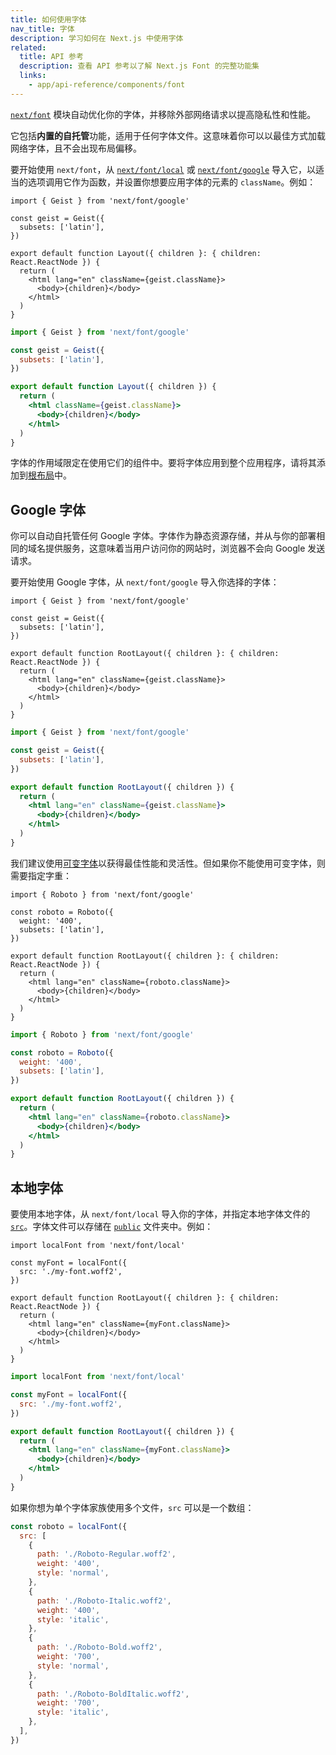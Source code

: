 ```yaml
---
title: 如何使用字体
nav_title: 字体
description: 学习如何在 Next.js 中使用字体
related:
  title: API 参考
  description: 查看 API 参考以了解 Next.js Font 的完整功能集
  links:
    - app/api-reference/components/font
---
```


[`next/font`](/docs/nextjs-cn/app/api-reference/components/font) 模块自动优化你的字体，并移除外部网络请求以提高隐私性和性能。

它包括**内置的自托管**功能，适用于任何字体文件。这意味着你可以以最佳方式加载网络字体，且不会出现布局偏移。

要开始使用 `next/font`，从 [`next/font/local`](#local-fonts) 或 [`next/font/google`](#google-fonts) 导入它，以适当的选项调用它作为函数，并设置你想要应用字体的元素的 `className`。例如：

```tsx highlight={1,5,9} switcher
import { Geist } from 'next/font/google'

const geist = Geist({
  subsets: ['latin'],
})

export default function Layout({ children }: { children: React.ReactNode }) {
  return (
    <html lang="en" className={geist.className}>
      <body>{children}</body>
    </html>
  )
}
```

```jsx highlight={1,5,9} switcher
import { Geist } from 'next/font/google'

const geist = Geist({
  subsets: ['latin'],
})

export default function Layout({ children }) {
  return (
    <html className={geist.className}>
      <body>{children}</body>
    </html>
  )
}
```

字体的作用域限定在使用它们的组件中。要将字体应用到整个应用程序，请将其添加到[根布局](/docs/nextjs-cn/app/api-reference/file-conventions/layout#root-layouts)中。

## Google 字体

你可以自动自托管任何 Google 字体。字体作为静态资源存储，并从与你的部署相同的域名提供服务，这意味着当用户访问你的网站时，浏览器不会向 Google 发送请求。

要开始使用 Google 字体，从 `next/font/google` 导入你选择的字体：

```tsx switcher
import { Geist } from 'next/font/google'

const geist = Geist({
  subsets: ['latin'],
})

export default function RootLayout({ children }: { children: React.ReactNode }) {
  return (
    <html lang="en" className={geist.className}>
      <body>{children}</body>
    </html>
  )
}
```

```jsx switcher
import { Geist } from 'next/font/google'

const geist = Geist({
  subsets: ['latin'],
})

export default function RootLayout({ children }) {
  return (
    <html lang="en" className={geist.className}>
      <body>{children}</body>
    </html>
  )
}
```

我们建议使用[可变字体](https://fonts.google.com/variablefonts)以获得最佳性能和灵活性。但如果你不能使用可变字体，则需要指定字重：

```tsx highlight={4} switcher
import { Roboto } from 'next/font/google'

const roboto = Roboto({
  weight: '400',
  subsets: ['latin'],
})

export default function RootLayout({ children }: { children: React.ReactNode }) {
  return (
    <html lang="en" className={roboto.className}>
      <body>{children}</body>
    </html>
  )
}
```

```jsx highlight={4} switcher
import { Roboto } from 'next/font/google'

const roboto = Roboto({
  weight: '400',
  subsets: ['latin'],
})

export default function RootLayout({ children }) {
  return (
    <html lang="en" className={roboto.className}>
      <body>{children}</body>
    </html>
  )
}
```

## 本地字体

要使用本地字体，从 `next/font/local` 导入你的字体，并指定本地字体文件的 [`src`](/docs/nextjs-cn/app/api-reference/components/font#src)。字体文件可以存储在 [`public`](/docs/nextjs-cn/app/api-reference/file-conventions/public-folder) 文件夹中。例如：

```tsx switcher
import localFont from 'next/font/local'

const myFont = localFont({
  src: './my-font.woff2',
})

export default function RootLayout({ children }: { children: React.ReactNode }) {
  return (
    <html lang="en" className={myFont.className}>
      <body>{children}</body>
    </html>
  )
}
```

```jsx switcher
import localFont from 'next/font/local'

const myFont = localFont({
  src: './my-font.woff2',
})

export default function RootLayout({ children }) {
  return (
    <html lang="en" className={myFont.className}>
      <body>{children}</body>
    </html>
  )
}
```

如果你想为单个字体家族使用多个文件，`src` 可以是一个数组：

```js
const roboto = localFont({
  src: [
    {
      path: './Roboto-Regular.woff2',
      weight: '400',
      style: 'normal',
    },
    {
      path: './Roboto-Italic.woff2',
      weight: '400',
      style: 'italic',
    },
    {
      path: './Roboto-Bold.woff2',
      weight: '700',
      style: 'normal',
    },
    {
      path: './Roboto-BoldItalic.woff2',
      weight: '700',
      style: 'italic',
    },
  ],
})
```
